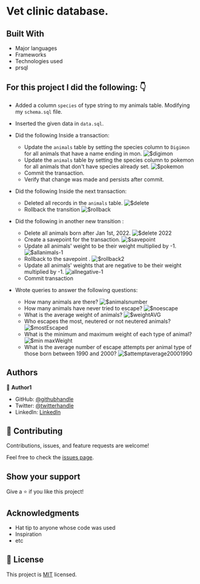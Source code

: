 # Vet clinic database.


## Built With

- Major languages
- Frameworks
- Technologies used
- prsql

## For this project I did the following: :point_down: 

- Added a column `species` of type string to my animals table. Modifying my `schema.sql` file.
- Inserted the given data in `data.sql`.
- Did the following Inside a transaction:
  - Update the `animals` table by setting the species column to `Digimon` for all animals that have a name ending in mon.
![$digimon](https://user-images.githubusercontent.com/91553966/177774635-b3562612-3dda-44db-b5c1-e3d6d55ce820.png)
  - Update the `animals` table by setting the species column to pokemon for all animals that don't have species already set.
![$pokemon](https://user-images.githubusercontent.com/91553966/177774894-b8b0781e-4303-462e-a354-255bf296108c.png)
  - Commit the transaction.
  - Verify that change was made and persists after commit.

- Did the following Inside the next transaction:
  - Deleted all records in the `animals` table.
![$delete](https://user-images.githubusercontent.com/91553966/177775622-505f5d4b-3fab-4edc-bc18-448ebacb2736.png)
  - Rollback the transition
![$rollback](https://user-images.githubusercontent.com/91553966/177776174-78224d0b-3bce-4057-b528-8c4ea4da9dd1.png)

- Did the following in another new transition :
  - Delete all animals born after Jan 1st, 2022.
   ![$delete 2022](https://user-images.githubusercontent.com/91553966/177776967-19edda18-07bc-4c71-a95a-d7137c476015.png)
  - Create a savepoint for the transaction.
![$savepoint](https://user-images.githubusercontent.com/91553966/177777102-8debab00-1cd0-4003-9605-b4a8b4d640ba.png)
  - Update all animals' weight to be their weight multiplied by -1.
  ![$allanimals-1](https://user-images.githubusercontent.com/91553966/177777630-90370526-3810-48d0-8c8b-12726974c54f.png)
  - Rollback to the savepoint .
![$rollback2](https://user-images.githubusercontent.com/91553966/177778025-af61cc71-9249-42d7-8070-56abfd9be139.png)
  - Update all animals' weights that are negative to be their weight multiplied by -1.
![allnegative-1](https://user-images.githubusercontent.com/91553966/177778181-361ee18a-f4a5-40b9-8180-44b1da62f46a.png)
  - Commit transaction

- Wrote queries to answer the following questions:
  - How many animals are there?
![$animalsnumber](https://user-images.githubusercontent.com/91553966/177778534-4717de74-b32a-40b7-8af2-a87275a9db43.png)
  - How many animals have never tried to escape?
![$noescape](https://user-images.githubusercontent.com/91553966/177778726-58d8d59a-231b-4fb9-a3c5-81ed57fd5437.png)
  - What is the average weight of animals?
![$weightAVG](https://user-images.githubusercontent.com/91553966/177778845-13051952-9f09-4fff-9336-72f6a73eb90c.png)
  - Who escapes the most, neutered or not neutered animals?
![$mostEscaped](https://user-images.githubusercontent.com/91553966/177779664-406bfaa2-0cc4-4211-8892-47ec6a25dc3c.png)
  - What is the minimum and maximum weight of each type of animal?
![$min maxWeight](https://user-images.githubusercontent.com/91553966/177779847-bdc3a43e-33ca-4d6f-9a37-d521153d9e36.png)
  - What is the average number of escape attempts per animal type of those born between 1990 and 2000?
  ![$attemptaverage20001990](https://user-images.githubusercontent.com/91553966/177779996-173ae6f2-c51d-415d-8576-7f8216fc2e3a.png)




## Authors

👤 **Author1**

- GitHub: [@githubhandle](https://github.com/haroldmud)
- Twitter: [@twitterhandle](https://twitter.com/twitterhandle)
- LinkedIn: [LinkedIn](https://linkedin.com/in/linkedinhandle)

## 🤝 Contributing

Contributions, issues, and feature requests are welcome!

Feel free to check the [issues page](../../issues/).

## Show your support

Give a ⭐️ if you like this project!

## Acknowledgments

- Hat tip to anyone whose code was used
- Inspiration
- etc

## 📝 License

This project is [MIT](./MIT.md) licensed.
